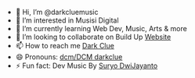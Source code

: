 - 👋 Hi, I’m @darkcluemusic
- 👀 I’m interested in Musisi Digital
- 🌱 I’m currently learning Web Dev, Music, Arts & more
- 💞️ I’m looking to collaborate on Build Up [Website](https://darkcluemusic.github.io)
- 📫 How to reach me [Dark Clue](mailto:darkcluemusic@gmail.com)
- 😄 Pronouns: [dcm/DCM darkclue](https://dark-clue.web.app)
- ⚡ Fun fact: Dev Music By [Suryo DwiJayanto](https://www.google.com/search?q=SuryoDwiJayanto)

<!---
darkcluemusic/darkcluemusic is a ✨ special ✨ repository because its `README.md` (this file) appears on your GitHub profile.
You can click the Preview link to take a look at your changes.
--->
